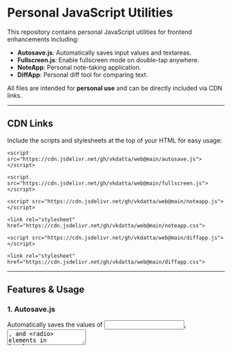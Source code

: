 # Personal JavaScript Utilities

This repository contains personal JavaScript utilities for frontend enhancements including:

- **Autosave.js**: Automatically saves input values and textareas.
- **Fullscreen.js**: Enable fullscreen mode on double-tap anywhere.
- **NoteApp**: Personal note-taking application.
- **DiffApp**: Personal diff tool for comparing text.

All files are intended for **personal use** and can be directly included via CDN links.

---

## CDN Links

Include the scripts and stylesheets at the top of your HTML for easy usage:

```<script src="https://cdn.jsdelivr.net/gh/vkdatta/web@main/autosave.js"></script>```

```<script src="https://cdn.jsdelivr.net/gh/vkdatta/web@main/fullscreen.js"></script>```

```<script src="https://cdn.jsdelivr.net/gh/vkdatta/web@main/noteapp.js"></script>```

```<link rel="stylesheet" href="https://cdn.jsdelivr.net/gh/vkdatta/web@main/noteapp.css">```

```<script src="https://cdn.jsdelivr.net/gh/vkdatta/web@main/diffapp.js"></script>```

```<link rel="stylesheet" href="https://cdn.jsdelivr.net/gh/vkdatta/web@main/diffapp.css">```

---

## Features & Usage

### 1. Autosave.js

Automatically saves the values of <input>, <textarea>, and <radio> elements in localStorage.

Usage Example:

```<input id="customername" placeholder="Enter customer name">```
```<textarea id="notes" placeholder="Write your notes"></textarea>```

- Important: Each element must have a unique id for autosaving.
- Once a user types, the value will automatically be saved and restored on page reload.

---

### 2. Fullscreen.js

Double-tap anywhere on the page to toggle fullscreen mode.

Usage Example:

```
<script>
  // Fullscreen functionality is automatically initialized on page load
</script>
```

- Works on desktops and mobile devices.
- No extra setup required—just include the script.

---

### 3. NoteApp

A personal note-taking frontend app. Includes JS and CSS for layout and behavior.

---

### 4. DiffApp

Compare text differences directly in the browser. Includes JS and CSS.

---

## Notes

- All scripts save data locally in the browser—no server setup required.
- Works best in modern browsers with localStorage support.
- Unique IDs are mandatory for autosave functionality.
